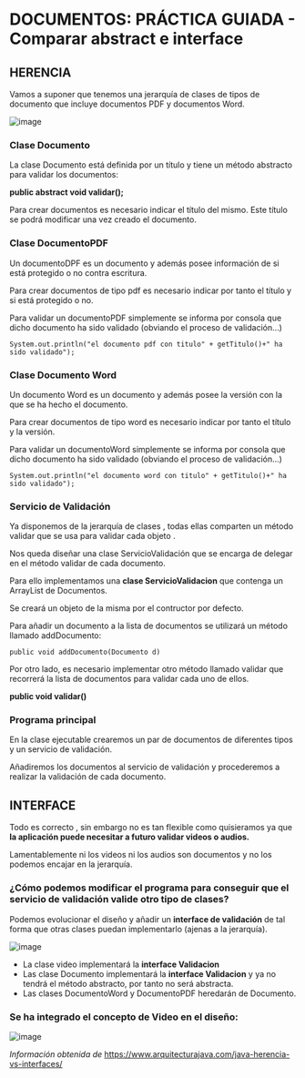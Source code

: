 # DOCUMENTOS: PRÁCTICA GUIADA - Comparar abstract e interface

## HERENCIA

Vamos a suponer que tenemos una jerarquía de clases de tipos de documento que incluye documentos PDF y documentos Word.

![image](https://user-images.githubusercontent.com/91023374/214558331-9fcbcda7-3724-4936-8371-3b63d469c8c6.png)


### Clase Documento

La clase Documento está definida por un título y tiene un método abstracto para validar los documentos:

**public abstract void validar();**

Para crear documentos es necesario indicar el título del mismo. Este título se podrá modificar una vez creado el documento.


### Clase DocumentoPDF

Un documentoDPF es un documento y además posee información de si está protegido o no contra escritura.

Para crear documentos de tipo pdf es necesario indicar por tanto el título y si está protegido o no.

Para validar un documentoPDF simplemente se informa por consola que dicho documento ha sido validado (obviando el proceso de validación...)

```
System.out.println("el documento pdf con titulo" + getTitulo()+" ha sido validado");
```


### Clase Documento Word

Un documento Word es un documento y además posee la versión con la que se ha hecho el documento.

Para crear documentos de tipo word es necesario indicar por tanto el título y la versión.

Para validar un documentoWord simplemente se informa por consola que dicho documento ha sido validado (obviando el proceso de validación...)

```
System.out.println("el documento word con titulo" + getTitulo()+" ha sido validado");
```

### Servicio de Validación

Ya disponemos de la jerarquía de clases , todas ellas comparten un método validar que se usa para validar cada objeto .

Nos queda diseñar una clase ServicioValidación que se encarga de delegar en el método validar de cada documento.

Para ello implementamos una **clase ServicioValidacion** que contenga un ArrayList de Documentos.

Se creará un objeto de la misma por el contructor por defecto.

Para añadir un documento a la lista de documentos se utilizará un método llamado addDocumento:

```
public void addDocumento(Documento d) 
```

Por otro lado, es necesario implementar otro método llamado validar que recorrerá la lista de documentos para validar cada uno de ellos.

**public void validar()**

### Programa principal

En la clase ejecutable crearemos un par de documentos de diferentes tipos y un servicio de validación.

Añadiremos los documentos al servicio de validación y procederemos a realizar la validación de cada documento.


## INTERFACE

Todo es correcto , sin embargo no es tan flexible como quisieramos ya que **la aplicación puede necesitar a futuro validar videos o audios.**

Lamentablemente ni los videos ni los audios son documentos y no los podemos encajar en la jerarquía. 

### ¿Cómo podemos modificar el programa para conseguir que el servicio de validación valide otro tipo de clases?

Podemos evolucionar el diseño y añadir un **interface de validación** de tal forma que otras clases puedan implementarlo (ajenas a la jerarquía).

![image](https://user-images.githubusercontent.com/91023374/214561025-dd2f45db-9a52-4c5d-9240-1276f7ee250b.png)


- La clase video implementará la **interface Validacion** 
- Las clase Documento implementará la **interface Validacion** y ya no tendrá el método abstracto, por tanto no será abstracta.
- Las clases DocumentoWord y DocumentoPDF heredarán de Documento.

### Se ha integrado el concepto de Video en el diseño:

![image](https://user-images.githubusercontent.com/91023374/214562083-781a1f2c-79e9-4089-9f53-e96c49d83228.png)




*Información obtenida de* https://www.arquitecturajava.com/java-herencia-vs-interfaces/




